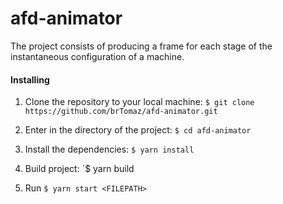 # afd-animator
The project consists of producing a frame for each stage of the instantaneous configuration of a machine.

#### Installing

1. Clone the repository to your local machine:
   `$ git clone https://github.com/brTomaz/afd-animator.git`

2. Enter in the directory of the project:
   `$ cd afd-animator`

3. Install the dependencies:
   `$ yarn install`

4. Build project:
   `$ yarn build

6. Run
   `$ yarn start <FILEPATH>`
